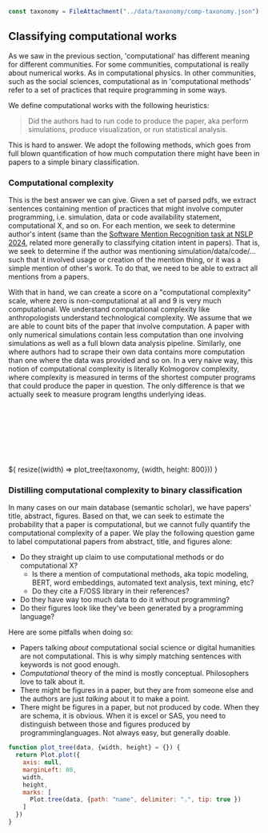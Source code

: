 <style type="text/css">

.focus {
  color: var(--theme-foreground-focus);
}

.invert {
  background-color: var(--theme-foreground-alt);
  color: var(--theme-background);
}

.crop {
  border-radius: 8px;
  margin: 1rem;
  max-width: calc(50% - 2rem);
  box-shadow: 0 0 0 0.75px rgba(128, 128, 128, 0.2), 0 6px 12px 6px rgba(0, 0, 0, 0.4);
  aspect-ratio: 3024 / 1888;
  object-fit: cover;
  object-position: 0 100%;
}

.wbr::before {
  content: "\200b";
}

.wide {
  max-width: 960px;
}

figcaption code {
  font-size: 90%; /* TODO move to global.css */
}

</style>


```js
const taxonomy = FileAttachment("../data/taxonomy/comp-taxonomy.json").json();
```

<div class="grid grid-cols-2">
<div>

  ## Classifying computational works

  As we saw in the previous section, 'computational' has different meaning for different communities. For some communities, computational is really about numerical works. As in computational physics. In other communities, such as the social sciences, computational as in 'computational methods' refer to a set of practices that require programming in some ways.

  We define computational works with the following heuristics:

  > Did the authors had to run code to produce the paper, aka perform simulations, produce visualization, or run statistical analysis. 

  This is hard to answer. We adopt the following methods, which goes from full blown quantification of how much computation there might have been in papers to a simple binary classification. 

  ### Computational complexity
  
  This is the best answer we can give. Given a set of parsed pdfs, we extract sentences containing mention of practices that might involve computer programming, i.e. simulation, data or code availability statement, computational X, and so on. For each mention, we seek to determine author's intent (same than the [Software Mention Recognition task at NSLP 2024](https://github.com/NFDI4DS/nslp2024/blob/main/accepted_papers/NSLP_2024_paper_28.pdf), related more generally to classifying citation intent in papers). That is, we seek to determine if the author was mentioning simulation/data/code/... such that it involved usage or creation of the mention thing, or it was a simple mention of other's work. To do that, we need to be able to extract all mentions from a papers.
  
  With that in hand, we can create a score on a "computational complexity" scale, where zero is non-computational at all and 9 is very much computational. We understand computational complexity like anthropologists understand technological complexity. We assume that we are able to count bits of the paper that involve computation. A paper with only numerical simulations contain less computation than one involving simulations as well as a full blown data analysis pipeline. Similarly, one where authors had to scrape their own data contains more computation than one where the data was provided and so on. In a very naive way, this notion of computational complexity is literally Kolmogorov complexity, where complexity is measured in terms of the shortest computer programs that could produce the paper in question. The only difference is that we actually seek to measure program lengths underlying ideas.
  </div>
  <div><br><br><br><br><br><br><br>${
  resize((width) => plot_tree(taxonomy, {width, height: 800}))
  }</div>
</div>

### Distilling computational complexity to binary classification

In many cases on our main database (semantic scholar), we have papers' title, abstract, figures. Based on that, we can seek to estimate the probability that a paper is computational, but we cannot fully quantify the computational complexity of a paper.  We play the following question game to label computational papers from abstract, title, and figures alone:
- Do they straight up claim to use computational methods or do computational X?
  - Is there a mention of computational methods, aka topic modeling, BERT, word embeddings, automated text analysis, text mining, etc?
  - Do they cite a F/OSS library in their references?
- Do they have way too much data to do it without programming?
- Do their figures look like they've been generated by a programming language?

Here are some pitfalls when doing so:
- Papers talking _about_ computational social science or digital humanities are not computational. This is why simply matching sentences with keywords is not good enough.
- _Computational_ theory of the mind is mostly conceptual. Philosophers love to talk about it.
- There might be figures in a paper, but they are from someone else and the authors are just _talking_ about it to make a point.
- There might be figures in a paper, but not produced by code. When they are schema, it is obvious. When it is excel or SAS, you need to distinguish between those and figures produced by programminglanguages. Not always easy, but generally doable.


```js
function plot_tree(data, {width, height} = {}) {
  return Plot.plot({
    axis: null,
    marginLeft: 80,
    width,
    height,
    marks: [
      Plot.tree(data, {path: "name", delimiter: ".", tip: true })
    ]
  })
}
```